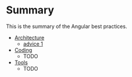# Summary

This is the summary of the Angular best practices.

* [Architecture](architecture/README.md)
    * [advice 1](architecture/advice_1.md)
* [Coding](coding/README.md)
    * TODO
* [Tools](tools/README.md)
    * TODO